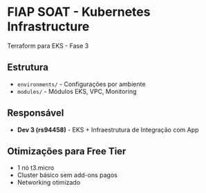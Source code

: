 # FIAP SOAT - Kubernetes Infrastructure

Terraform para EKS - Fase 3

## Estrutura
- `environments/` - Configurações por ambiente
- `modules/` - Módulos EKS, VPC, Monitoring

## Responsável
- **Dev 3 (rs94458)** - EKS + Infraestrutura de Integração com App

## Otimizações para Free Tier
- 1 nó t3.micro
- Cluster básico sem add-ons pagos
- Networking otimizado
